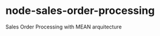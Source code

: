 node-sales-order-processing
===========================

Sales Order Processing with MEAN arquitecture
